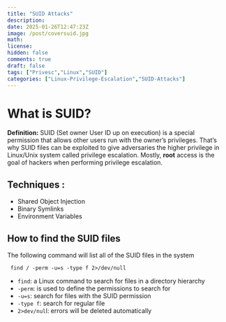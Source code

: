 ```yaml
---
title: "SUID Attacks"
description: 
date: 2025-01-26T12:47:23Z
image: /post/coversuid.jpg
math: 
license: 
hidden: false
comments: true
draft: false
tags: ["Privesc","Linux","SUID"]
categories: ["Linux-Privilege-Escalation","SUID-Attacks"] 
---
```


# What is SUID?

**Definition:** SUID (Set owner User ID up on execution) is a special permission that allows other users run with the owner’s privileges. That’s why SUID files can be exploited to give adversaries the higher privilege in Linux/Unix system called privilege escalation. Mostly, **root** access is the goal of hackers when performing privilege escalation.

## Techniques : 
- Shared Object Injection
- Binary Symlinks
- Environment Variables 

## How to find the SUID files

The following command will list all of the SUID files in the system

```shell
 find / -perm -u=s -type f 2>/dev/null
```


- `find`: a Linux command to search for files in a directory hierarchy
- `-perm`: is used to define the permissions to search for
- `-u=s`: search for files with the SUID permission
- `-type f`: search for regular file
- `2>dev/nul`l: errors will be deleted automatically